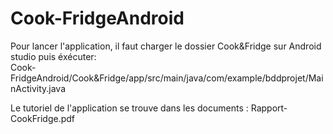 # Cook-FridgeAndroid
  
Pour lancer l'application, il faut charger le dossier Cook&Fridge sur Android studio puis éxécuter:  
Cook-FridgeAndroid/Cook&Fridge/app/src/main/java/com/example/bddprojet/MainActivity.java  

Le tutoriel de l'application se trouve dans les documents : Rapport-CookFridge.pdf  
